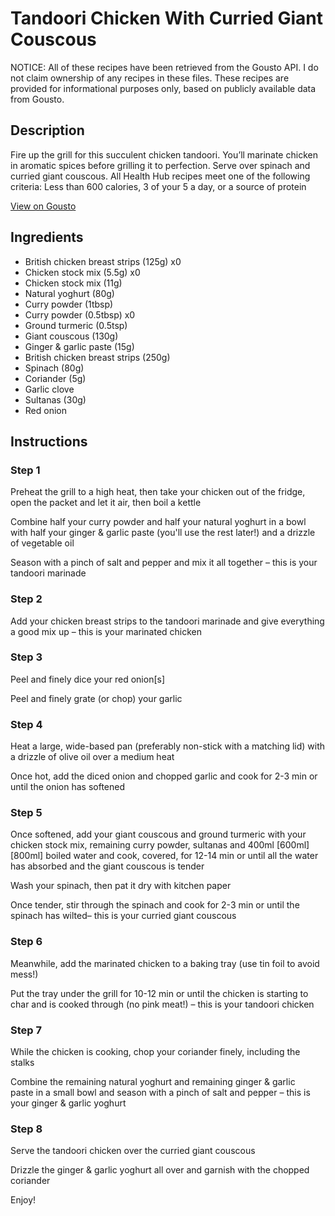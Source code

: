 # Tandoori Chicken With Curried Giant Couscous

NOTICE: All of these recipes have been retrieved from the Gousto API. I do not claim ownership of any recipes in these files. These recipes are provided for informational purposes only, based on publicly available data from Gousto.

## Description

Fire up the grill for this succulent chicken tandoori. You’ll marinate chicken in aromatic spices before grilling it to perfection. Serve over spinach and curried giant couscous. All Health Hub recipes meet one of the following criteria: Less than 600 calories, 3 of your 5 a day, or a source of protein

[View on Gousto](https://www.gousto.co.uk/recipes/cookbook/tandoori-chicken-with-curried-giant-couscous)

## Ingredients

- British chicken breast strips (125g) x0
- Chicken stock mix (5.5g) x0
- Chicken stock mix (11g)
- Natural yoghurt (80g)
- Curry powder (1tbsp)
- Curry powder (0.5tbsp) x0
- Ground turmeric (0.5tsp)
- Giant couscous (130g)
- Ginger & garlic paste (15g)
- British chicken breast strips (250g)
- Spinach (80g)
- Coriander (5g)
- Garlic clove
- Sultanas (30g)
- Red onion

## Instructions


### Step 1

Preheat the grill to a high heat, then take your chicken out of the fridge, open the packet and let it air, then boil a kettle

Combine half your curry powder and half your natural yoghurt in a bowl with half your ginger & garlic paste (you'll use the rest later!) and a drizzle of vegetable oil

Season with a pinch of salt and pepper and mix it all together – this is your tandoori marinade


### Step 2

Add your chicken breast strips to the tandoori marinade and give everything a good mix up – this is your marinated chicken


### Step 3

Peel and finely dice your red onion[s]

Peel and finely grate (or chop) your garlic


### Step 4

Heat a large, wide-based pan (preferably non-stick with a matching lid) with a drizzle of olive oil over a medium heat

Once hot, add the diced onion and chopped garlic and cook for 2-3 min or until the onion has softened


### Step 5

Once softened, add your giant couscous and ground turmeric with your chicken stock mix, remaining curry powder, sultanas and 400ml <span class="text-purple">[600ml] </span><span class="text-danger">[800ml] </span>boiled water and cook, covered, for 12-14 min or until all the water has absorbed and the giant couscous is tender

Wash your spinach, then pat it dry with kitchen paper

Once tender, stir through the spinach and cook for 2-3 min or until the spinach has wilted– this is your curried giant couscous


### Step 6

Meanwhile, add the marinated chicken to a baking tray (use tin foil to avoid mess!)

Put the tray under the grill for 10-12 min or until the chicken is starting to char and is cooked through (no pink meat!) – this is your tandoori chicken


### Step 7

While the chicken is cooking, chop your coriander finely, including the stalks

Combine the remaining natural yoghurt and remaining ginger & garlic paste in a small bowl and season with a pinch of salt and pepper – this is your ginger & garlic yoghurt

### Step 8

Serve the tandoori chicken over the curried giant couscous

Drizzle the ginger & garlic yoghurt all over and garnish with the chopped coriander

Enjoy!

